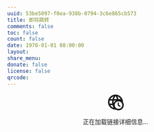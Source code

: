 ```yaml
---
uuid: 53be5097-f0ea-938b-0794-3c6e865cb573
title: 即将跳转
comments: false
toc: false
count: false
date: 1970-01-01 08:00:00
layout: 
share_menu:
donate: false
license: false
qrcode: 
---
```


<script>

function replaceText() {
    const params = new URLSearchParams(window.location.search);
    const goto = params.get('goto');
    document.getElementById("showlnk").innerText = goto;
}

function checkHttps(url) {
  const httpsUrl = url.replace(/^http:/, 'https:');
  const controller = new AbortController();
  const timeoutId = setTimeout(() => controller.abort(), 5000); // 5秒超时

  return fetch(httpsUrl, {
    method: 'HEAD',
    signal: controller.signal,
    mode: 'no-cors'
  })
    .then(response => {
      clearTimeout(timeoutId);
      return 'secure'; // HTTPS安全连接
    })
    .catch(error => {
      clearTimeout(timeoutId);
      if (error.name === 'AbortError') {
        return 'timeout'; // 连接超时
      }
      return 'normal'; // 普通连接
    });
}

window.onload = async function() {
  const params = new URLSearchParams(window.location.search);
  const goto = params.get('goto');

  if (goto) {
    try {
      const url = new URL(goto);
      const protocol = await checkHttps(goto);
      
      // 定义不同状态对应的图标
      const icons = {
        secure: '<svg xmlns="http://www.w3.org/2000/svg" width="3em" height="3em" viewBox="0 0 24 24"><path fill="#00b825" d="M19 13c.34 0 .67.04 1 .09V10a2 2 0 0 0-2-2h-1V6c0-2.76-2.24-5-5-5S7 3.24 7 6v2H6a2 2 0 0 0-2 2v10c0 1.11.89 2 2 2h7.81c-.51-.88-.81-1.9-.81-3c0-3.31 2.69-6 6-6M9 6c0-1.66 1.34-3 3-3s3 1.34 3 3v2H9zm3 11a2 2 0 1 1 2-2c0 1.11-.89 2-2 2m10.5.25L17.75 22L15 19l1.16-1.16l1.59 1.59l3.59-3.59z"/></svg><svg xmlns="http://www.w3.org/2000/svg" width="3em" height="3em" viewBox="0 0 24 24"><path fill="currentColor" d="M4 11v2h12l-5.5 5.5l1.42 1.42L19.84 12l-7.92-7.92L10.5 5.5L16 11z"/></svg><svg xmlns="http://www.w3.org/2000/svg" width="3em" height="3em" viewBox="0 0 24 24"><path fill="#0891b2" d="M16.36 14c.08-.66.14-1.32.14-2s-.06-1.34-.14-2h3.38c.16.64.26 1.31.26 2s-.1 1.36-.26 2m-5.15 5.56c.6-1.11 1.06-2.31 1.38-3.56h2.95a8.03 8.03 0 0 1-4.33 3.56M14.34 14H9.66c-.1-.66-.16-1.32-.16-2s.06-1.35.16-2h4.68c.09.65.16 1.32.16 2s-.07 1.34-.16 2M12 19.96c-.83-1.2-1.5-2.53-1.91-3.96h3.82c-.41 1.43-1.08 2.76-1.91 3.96M8 8H5.08A7.92 7.92 0 0 1 9.4 4.44C8.8 5.55 8.35 6.75 8 8m-2.92 8H8c.35 1.25.8 2.45 1.4 3.56A8 8 0 0 1 5.08 16m-.82-2C4.1 13.36 4 12.69 4 12s.1-1.36.26-2h3.38c-.08.66-.14 1.32-.14 2s.06 1.34.14 2M12 4.03c.83 1.2 1.5 2.54 1.91 3.97h-3.82c.41-1.43 1.08-2.77 1.91-3.97M18.92 8h-2.95a15.7 15.7 0 0 0-1.38-3.56c1.84.63 3.37 1.9 4.33 3.56M12 2C6.47 2 2 6.5 2 12a10 10 0 0 0 10 10a10 10 0 0 0 10-10A10 10 0 0 0 12 2"/></svg>',
        timeout: '<svg xmlns="http://www.w3.org/2000/svg" width="3em" height="3em" viewBox="0 0 24 24"><path fill="#eab308" d="M12 2C6.47 2 2 6.5 2 12s4.5 10 10 10s10-4.5 10-10S17.53 2 12 2m0 18c-4.42 0-8-3.58-8-8s3.58-8 8-8s8 3.58 8 8s-3.58 8-8 8m0-14c-3.31 0-6 2.69-6 6s2.69 6 6 6s6-2.69 6-6s-2.69-6-6-6m-1 10h2V8h-2z"/></svg>',
        normal: '<svg xmlns="http://www.w3.org/2000/svg" width="3em" height="3em" viewBox="0 0 24 24"><path fill="#eab308" d="M16 8c1.1 0 2 .9 2 2v10c0 1.1-.9 2-2 2H4c-1.1 0-2-.9-2-2V10c0-1.1.9-2 2-2h9V6c0-1.7-1.3-3-3-3S7 4.3 7 6H5c0-2.8 2.2-5 5-5s5 2.2 5 5v2zm-6 9c1.1 0 2-.9 2-2s-.9-2-2-2s-2 .9-2 2s.9 2 2 2m12-4h-2V7h2zm0 4h-2v-2h2z"/></svg><svg xmlns="http://www.w3.org/2000/svg" width="3em" height="3em" viewBox="0 0 24 24"><path fill="currentColor" d="M4 11v2h12l-5.5 5.5l1.42 1.42L19.84 12l-7.92-7.92L10.5 5.5L16 11z"/></svg><svg xmlns="http://www.w3.org/2000/svg" width="3em" height="3em" viewBox="0 0 24 24"><path fill="#0891b2" d="M16.36 14c.08-.66.14-1.32.14-2s-.06-1.34-.14-2h3.38c.16.64.26 1.31.26 2s-.1 1.36-.26 2m-5.15 5.56c.6-1.11 1.06-2.31 1.38-3.56h2.95a8.03 8.03 0 0 1-4.33 3.56M14.34 14H9.66c-.1-.66-.16-1.32-.16-2s.06-1.35.16-2h4.68c.09.65.16 1.32.16 2s-.07 1.34-.16 2M12 19.96c-.83-1.2-1.5-2.53-1.91-3.96h3.82c-.41 1.43-1.08 2.76-1.91 3.96M8 8H5.08A7.92 7.92 0 0 1 9.4 4.44C8.8 5.55 8.35 6.75 8 8m-2.92 8H8c.35 1.25.8 2.45 1.4 3.56A8 8 0 0 1 5.08 16m-.82-2C4.1 13.36 4 12.69 4 12s.1-1.36.26-2h3.38c-.08.66-.14 1.32-.14 2s.06 1.34.14 2M12 4.03c.83 1.2 1.5 2.54 1.91 3.97h-3.82c.41-1.43 1.08-2.77 1.91-3.97M18.92 8h-2.95a15.7 15.7 0 0 0-1.38-3.56c1.84.63 3.37 1.9 4.33 3.56M12 2C6.47 2 2 6.5 2 12a10 10 0 0 0 10 10a10 10 0 0 0 10-10A10 10 0 0 0 12 2"/></svg>'
      };

      // 定义不同状态对应的文本
      const messages = {
        secure: '🔒 HTTPS 安全连接',
        timeout: '❔ 连接超时，页面可能无法访问',
        normal: '🔓❗不安全的连接，请勿输入敏感信息'
      };
      
      document.getElementById('target-info').innerHTML = `
        <svg xmlns="http://www.w3.org/2000/svg" width="3em" height="3em" viewBox="0 0 24 24"><path fill="currentColor" d="M12 2A10 10 0 0 0 2 12a10 10 0 0 0 10 10a10 10 0 0 0 10-10A10 10 0 0 0 12 2M7.07 18.28c.43-.9 3.05-1.78 4.93-1.78s4.5.88 4.93 1.78A7.9 7.9 0 0 1 12 20c-1.86 0-3.57-.64-4.93-1.72m11.29-1.45c-1.43-1.74-4.9-2.33-6.36-2.33s-4.93.59-6.36 2.33A7.93 7.93 0 0 1 4 12c0-4.41 3.59-8 8-8s8 3.59 8 8c0 1.82-.62 3.5-1.64 4.83M12 6c-1.94 0-3.5 1.56-3.5 3.5S10.06 13 12 13s3.5-1.56 3.5-3.5S13.94 6 12 6m0 5a1.5 1.5 0 0 1-1.5-1.5A1.5 1.5 0 0 1 12 8a1.5 1.5 0 0 1 1.5 1.5A1.5 1.5 0 0 1 12 11"/></svg>
        <svg xmlns="http://www.w3.org/2000/svg" width="3em" height="3em" viewBox="0 0 24 24"><path fill="currentColor" d="M4 11v2h12l-5.5 5.5l1.42 1.42L19.84 12l-7.92-7.92L10.5 5.5L16 11z"/></svg>
        ${icons[protocol]}
        <p>您即将访问以下网站：</p>
        <p><span id="showlnk" style="cursor: pointer; text-decoration: underline; font-weight: bold;" onclick="replaceText()">${url.hostname}</span></p>
        <p>连接类型：${messages[protocol]}</p>
        <p>您将要访问的链接不属于老史尬侃或 stevezmt.top ，请注意您的账号和财产安全。</p>

        <div class="mdui-btn-group">
            <button onclick="window.location.href='${goto}'" class="mdui-btn mdui-btn-dense mdui-color-theme-accent mdui-ripple">继续访问</button> <span style="margin: 0 10px;"></span> <button onclick="history.back()" class="mdui-btn mdui-btn-dense mdui-color-theme-accent mdui-ripple">返回上一页</button>
        </div>`;
    } catch(e) {
      document.getElementById('target-info').innerHTML = `
      <!-- <img src="data:image/svg+xml;base64,PHN2ZyB4bWxucz0iaHR0cDovL3d3dy53My5vcmcvMjAwMC9zdmciIHdpZHRoPSIxZW0iIGhlaWdodD0iMWVtIiB2aWV3Qm94PSIwIDAgMjQgMjQiPjxwYXRoIGZpbGw9ImN1cnJlbnRDb2xvciIgZD0iTTQgMTF2MmgxMmwtNS41IDUuNWwxLjQyIDEuNDJMMTkuODQgMTJsLTcuOTItNy45MkwxMC41IDUuNUwxNiAxMXoiLz48L3N2Zz4=" style="width: 2em; height: 2em; color: inherit;"> -->
      <svg xmlns="http://www.w3.org/2000/svg" width="3em" height="3em" viewBox="0 0 24 24"><path fill="currentColor" d="M12 2A10 10 0 0 0 2 12a10 10 0 0 0 10 10a10 10 0 0 0 10-10A10 10 0 0 0 12 2m0 18a8 8 0 0 1-8-8a8 8 0 0 1 8-8a8 8 0 0 1 8 8a8 8 0 0 1-8 8m-3.5-9A1.5 1.5 0 0 1 7 9.5A1.5 1.5 0 0 1 8.5 8A1.5 1.5 0 0 1 10 9.5A1.5 1.5 0 0 1 8.5 11M17 9.5a1.5 1.5 0 0 1-1.5 1.5A1.5 1.5 0 0 1 14 9.5A1.5 1.5 0 0 1 15.5 8A1.5 1.5 0 0 1 17 9.5M16 14v2H8v-2z"/></svg>
      <svg xmlns="http://www.w3.org/2000/svg" width="3em" height="3em" viewBox="0 0 24 24"><path fill="currentColor" d="M4 11v2h12l-5.5 5.5l1.42 1.42L19.84 12l-7.92-7.92L10.5 5.5L16 11z"/></svg>
      <svg xmlns="http://www.w3.org/2000/svg" width="3em" height="3em" viewBox="0 0 24 24"><path fill="#dc2626" d="M16.5 12c0-.68-.06-1.34-.14-2h3.38c.16.64.26 1.31.26 2c0 .37-.03.73-.08 1.08c.69.1 1.33.32 1.92.64c.1-.56.16-1.13.16-1.72c0-5.5-4.5-10-10-10C6.47 2 2 6.5 2 12s4.5 10 10 10c.59 0 1.16-.06 1.72-.16A5.9 5.9 0 0 1 13 19c0-.29.03-.57.07-.85c-.32.63-.67 1.24-1.07 1.81c-.83-1.2-1.5-2.53-1.91-3.96h3.72a5.95 5.95 0 0 1 2.59-2.4c.06-.53.1-1.06.1-1.6M12 4.03c.83 1.2 1.5 2.54 1.91 3.97h-3.82c.41-1.43 1.08-2.77 1.91-3.97M4.26 14C4.1 13.36 4 12.69 4 12s.1-1.36.26-2h3.38c-.08.66-.14 1.32-.14 2s.06 1.34.14 2zm.82 2H8c.35 1.25.8 2.45 1.4 3.56A8 8 0 0 1 5.08 16M8 8H5.08A7.92 7.92 0 0 1 9.4 4.44C8.8 5.55 8.35 6.75 8 8m6.34 6H9.66c-.1-.66-.16-1.32-.16-2s.06-1.35.16-2h4.68c.09.65.16 1.32.16 2s-.07 1.34-.16 2m.25-9.56c1.84.63 3.37 1.9 4.33 3.56h-2.95a15.7 15.7 0 0 0-1.38-3.56M20.41 19l2.13 2.12l-1.42 1.42L19 20.41l-2.12 2.13l-1.41-1.42L17.59 19l-2.12-2.12l1.41-1.41L19 17.59l2.12-2.12l1.42 1.41z"/></svg>
      <p>链接无效，解析的链接不是有效的格式或无法被解析。</p>
      <button onclick="history.back()" class="mdui-btn mdui-btn-dense mdui-color-theme-accent mdui-ripple">返回上一页</button>
      `;
      setTimeout(() => {
        window.location.href = 'javascript:history.back()';
      }, 3000);
    }
  } else {
    document.getElementById('target-info').innerHTML = `
        <svg xmlns="http://www.w3.org/2000/svg" width="3em" height="3em" viewBox="0 0 24 24"><path fill="currentColor" d="M12 2A10 10 0 0 0 2 12a10 10 0 0 0 10 10a10 10 0 0 0 10-10A10 10 0 0 0 12 2m0 18a8 8 0 0 1-8-8a8 8 0 0 1 8-8a8 8 0 0 1 8 8a8 8 0 0 1-8 8m-3.5-9A1.5 1.5 0 0 1 7 9.5A1.5 1.5 0 0 1 8.5 8A1.5 1.5 0 0 1 10 9.5A1.5 1.5 0 0 1 8.5 11M17 9.5a1.5 1.5 0 0 1-1.5 1.5A1.5 1.5 0 0 1 14 9.5A1.5 1.5 0 0 1 15.5 8A1.5 1.5 0 0 1 17 9.5M16 14v2H8v-2z"/></svg>
        <svg xmlns="http://www.w3.org/2000/svg" width="3em" height="3em" viewBox="0 0 24 24"><path fill="currentColor" d="M4 11v2h12l-5.5 5.5l1.42 1.42L19.84 12l-7.92-7.92L10.5 5.5L16 11z"/></svg>
        <svg xmlns="http://www.w3.org/2000/svg" width="3em" height="3em" viewBox="0 0 24 24"><path fill="#dc2626" d="M16.5 12c0-.68-.06-1.34-.14-2h3.38c.16.64.26 1.31.26 2c0 .37-.03.73-.08 1.08c.69.1 1.33.32 1.92.64c.1-.56.16-1.13.16-1.72c0-5.5-4.5-10-10-10C6.47 2 2 6.5 2 12s4.5 10 10 10c.59 0 1.16-.06 1.72-.16A5.9 5.9 0 0 1 13 19c0-.29.03-.57.07-.85c-.32.63-.67 1.24-1.07 1.81c-.83-1.2-1.5-2.53-1.91-3.96h3.72a5.95 5.95 0 0 1 2.59-2.4c.06-.53.1-1.06.1-1.6M12 4.03c.83 1.2 1.5 2.54 1.91 3.97h-3.82c.41-1.43 1.08-2.77 1.91-3.97M4.26 14C4.1 13.36 4 12.69 4 12s.1-1.36.26-2h3.38c-.08.66-.14 1.32-.14 2s.06 1.34.14 2zm.82 2H8c.35 1.25.8 2.45 1.4 3.56A8 8 0 0 1 5.08 16M8 8H5.08A7.92 7.92 0 0 1 9.4 4.44C8.8 5.55 8.35 6.75 8 8m6.34 6H9.66c-.1-.66-.16-1.32-.16-2s.06-1.35.16-2h4.68c.09.65.16 1.32.16 2s-.07 1.34-.16 2m.25-9.56c1.84.63 3.37 1.9 4.33 3.56h-2.95a15.7 15.7 0 0 0-1.38-3.56M20.41 19l2.13 2.12l-1.42 1.42L19 20.41l-2.12 2.13l-1.41-1.42L17.59 19l-2.12-2.12l1.41-1.41L19 17.59l2.12-2.12l1.42 1.41z"/></svg>
        <p><strong>链接无效，没有传入有效的变量</strong></p>
        <button onclick="history.back()" class="mdui-btn mdui-btn-dense mdui-color-theme-accent mdui-ripple">返回上一页</button>
        `;
        setTimeout(() => {
          window.location.href = 'javascript:history.back()';
        }, 3000);
  }
}
</script>

<div id="target-info" style="text-align: center">
    <svg xmlns="http://www.w3.org/2000/svg" width="3em" height="3em" viewBox="0 0 24 24"><path fill="currentColor" d="M15 12.5v4l3 2l.75-1.25l-2.25-1.5V12.5zm7-.11V12c0-5.5-4.5-10-10-10C6.47 2 2 6.5 2 12s4.5 10 10 10c.13 0 .24 0 .37-.03c1.06.65 2.3 1.03 3.63 1.03c3.86 0 7-3.14 7-7c0-1.32-.38-2.56-1-3.61m-2.24-2.28l-.17-.11h.15c.01.03.01.07.02.11M18.92 8h-2.95a15.7 15.7 0 0 0-1.38-3.56c1.84.63 3.37 1.9 4.33 3.56M12 4.03c.83 1.2 1.5 2.54 1.91 3.97h-3.82c.41-1.43 1.08-2.77 1.91-3.97M9.66 10h2.75a7 7 0 0 0-2.84 3.24c-.04-.41-.07-.82-.07-1.24c0-.68.06-1.35.16-2M9.4 4.44C8.8 5.55 8.35 6.75 8 8H5.08A7.92 7.92 0 0 1 9.4 4.44M4.26 14C4.1 13.36 4 12.69 4 12s.1-1.36.26-2h3.38c-.08.66-.14 1.32-.14 2s.06 1.34.14 2zm.82 2H8c.35 1.25.8 2.45 1.4 3.56A8 8 0 0 1 5.08 16M16 21c-2.76 0-5-2.24-5-5s2.24-5 5-5s5 2.24 5 5s-2.24 5-5 5"/></svg>
  <p>正在加载链接详细信息...</p>
</div>